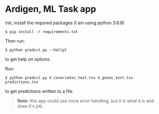 # Ardigen, ML Task app

irst, install the required packages (I am using python 3.6.8)
```
$ pip install -r requirements.txt
```

Then run:

```
$ python predict.py --hellpl
```

to get help on options.

Run:
```
$ python predict.py X_covariates_test.tsv X_genes_test.tsv predictions.tsv
```
to get predictions written to a file.

> **Note**: this app could use more error handling, but it is what it is and does it's job.